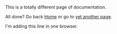 This is a totally different page of documentation.

All done? Go back [Home](Home.md) or go to [yet another page](Yet_Another_Page.md).

I'm adding this line in one browser.
